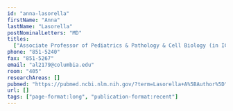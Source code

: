 ```yaml
---
id: "anna-lasorella"
firstName: "Anna"
lastName: "Lasorella"
postNominalLetters: "MD"
titles:
  ["Associate Professor of Pediatrics & Pathology & Cell Biology (in ICG)"]
phone: "851-5240"
fax: "851-5267"
email: "al2179@columbia.edu"
room: "405"
researchAreas: []
pubmed: "https://pubmed.ncbi.nlm.nih.gov/?term=Lasorella+A%5BAuthor%5D"
url: []
tags: ["page-format:long", "publication-format:recent"]
---
```

